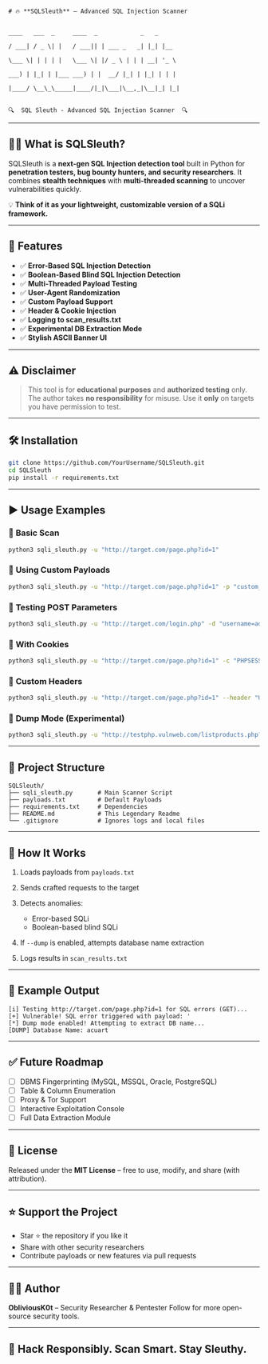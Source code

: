                                                                                   # 🔥 **SQLSleuth** – Advanced SQL Injection Scanner

```
                                                                                        ____   ___  _     ____  _            _   _     
                                                                                       / ___| / _ \| |   / ___|| | ___ _   _| |_| |__  
                                                                                       \___ \| | | | |   \___ \| |/ _ \ | | | __| '_ \ 
                                                                                        ___) | |_| | |___ ___) | |  __/ |_| | |_| | | |
                                                                                       |____/ \__\_\_____|____/|_|\___|\__,_|\__|_| |_|
                                                 
                                                                                       🔍  SQL Sleuth - Advanced SQL Injection Scanner  🔍
```

---

## 🕵️‍♂️ **What is SQLSleuth?**

SQLSleuth is a **next-gen SQL Injection detection tool** built in Python for **penetration testers, bug bounty hunters, and security researchers**.
It combines **stealth techniques** with **multi-threaded scanning** to uncover vulnerabilities quickly.

💡 **Think of it as your lightweight, customizable version of a SQLi framework.**

---

## 🚀 **Features**

* ✅ **Error-Based SQL Injection Detection**
* ✅ **Boolean-Based Blind SQL Injection Detection**
* ✅ **Multi-Threaded Payload Testing**
* ✅ **User-Agent Randomization**
* ✅ **Custom Payload Support**
* ✅ **Header & Cookie Injection**
* ✅ **Logging to scan\_results.txt**
* ✅ **Experimental DB Extraction Mode**
* ✅ **Stylish ASCII Banner UI**

---

## ⚠️ **Disclaimer**

> This tool is for **educational purposes** and **authorized testing** only.
> The author takes **no responsibility** for misuse.
> Use it **only** on targets you have permission to test.

---

## 🛠️ **Installation**

```bash
git clone https://github.com/YourUsername/SQLSleuth.git
cd SQLSleuth
pip install -r requirements.txt
```

---

## ▶️ **Usage Examples**

### 🔹 **Basic Scan**

```bash
python3 sqli_sleuth.py -u "http://target.com/page.php?id=1"
```

### 🔹 **Using Custom Payloads**

```bash
python3 sqli_sleuth.py -u "http://target.com/page.php?id=1" -p "custom_payloads.txt"
```

### 🔹 **Testing POST Parameters**

```bash
python3 sqli_sleuth.py -u "http://target.com/login.php" -d "username=admin&password=INJECT"
```

### 🔹 **With Cookies**

```bash
python3 sqli_sleuth.py -u "http://target.com/page.php?id=1" -c "PHPSESSID=abc123; security=low"
```

### 🔹 **Custom Headers**

```bash
python3 sqli_sleuth.py -u "http://target.com/page.php?id=1" --header "User-Agent: CustomAgent"
```

### 🔹 **Dump Mode (Experimental)**

```bash
python3 sqli_sleuth.py -u "http://testphp.vulnweb.com/listproducts.php?cat=1" --dump
```

---

## 📂 **Project Structure**

```
SQLSleuth/
├── sqli_sleuth.py       # Main Scanner Script
├── payloads.txt         # Default Payloads
├── requirements.txt     # Dependencies
├── README.md            # This Legendary Readme
└── .gitignore           # Ignores logs and local files
```

---

## 🧩 **How It Works**

1. Loads payloads from `payloads.txt`
2. Sends crafted requests to the target
3. Detects anomalies:

   * Error-based SQLi
   * Boolean-based blind SQLi
4. If `--dump` is enabled, attempts database name extraction
5. Logs results in `scan_results.txt`

---

## 📌 **Example Output**

```
[i] Testing http://target.com/page.php?id=1 for SQL errors (GET)...
[+] Vulnerable! SQL error triggered with payload: '
[*] Dump mode enabled! Attempting to extract DB name...
[DUMP] Database Name: acuart
```

---

## ✅ **Future Roadmap**

* [ ] DBMS Fingerprinting (MySQL, MSSQL, Oracle, PostgreSQL)
* [ ] Table & Column Enumeration
* [ ] Proxy & Tor Support
* [ ] Interactive Exploitation Console
* [ ] Full Data Extraction Module

---

## 📜 **License**

Released under the **MIT License** – free to use, modify, and share (with attribution).

---

## ⭐ **Support the Project**

* Star ⭐ the repository if you like it
* Share with other security researchers
* Contribute payloads or new features via pull requests

---

## 👨‍💻 **Author**

**ObliviousK0t** – Security Researcher & Pentester
Follow for more open-source security tools.

---

## 🎯 **Hack Responsibly. Scan Smart. Stay Sleuthy.**
